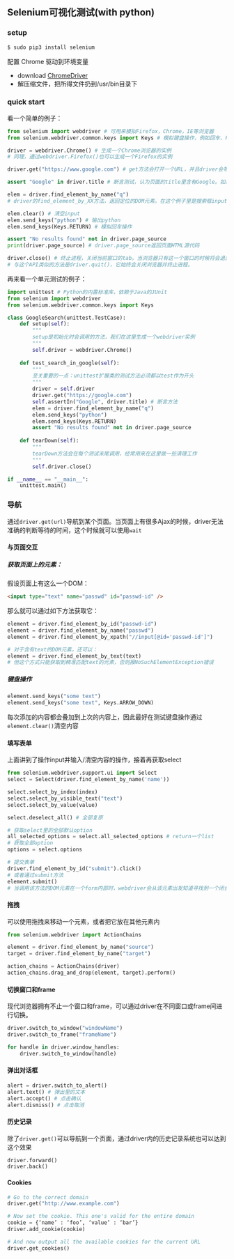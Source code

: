 ## Selenium可视化测试(with python)

### setup

```bash
$ sudo pip3 install selenium
```

配置 Chrome 驱动到环境变量

- download [ChromeDriver](https://sites.google.com/a/chromium.org/chromedriver/downloads)
- 解压缩文件，把所得文件扔到/usr/bin目录下

### quick start

看一个简单的例子：

```python
from selenium import webdriver # 可用来模拟Firefox，Chrome，IE等浏览器
from selenium.webdriver.common.keys import Keys # 模拟键盘操作，例如回车、F1，Alt等按键

driver = webdriver.Chrome() # 生成一个Chrome浏览器的实例
# 同理，通过webdriver.Firefox()也可以生成一个Firefox的实例

driver.get("https://www.google.com") # get方法会打开一个URL，并且driver会等待到页面完全打开(onload时间触发完毕)，但如果页面上有大量的Ajax异步的话，driver就不知道什么时候才能真正的加载完毕

assert "Google" in driver.title # 断言测试，认为页面的title里含有Google。如果没有则抛出异常并退出测试

elem = driver.find_element_by_name("q")
# driver的find_element_by_XX方法，返回定位的DOM元素。在这个例子里是搜索框input

elem.clear() # 清空input
elem.send_keys("python") # 输出python
elem.send_keys(Keys.RETURN) # 模拟回车操作

assert "No results found" not in driver.page_source
print(driver.page_source) # driver.page_source返回页面HTML源代码

driver.close() # 终止进程，关闭当前窗口的tab。当浏览器只有这一个窗口的时候将会退出浏览器。
# 与这个API类似的方法是driver.quit()，它始终会关闭浏览器并终止进程。
```

再来看一个单元测试的例子：

```python
import unittest # Python的内置标准库，依赖于Java的JUnit
from selenium import webdriver
from selenium.webdriver.common.keys import Keys

class GoogleSearch(unittest.TestCase):
	def setup(self):
		"""
		setup是初始化时会调用的方法，我们在这里生成一个webdriver实例
		"""
		self.driver = webdriver.Chrome()
	
	def test_search_in_google(self):
		"""
		至关重要的一点：unittest扩展类的测试方法必须都以test作为开头
		"""
		driver = self.driver
		driver.get("https://google.com")
		self.assertIn("Google", driver.title) # 断言方法
		elem = driver.find_element_by_name("q")
		elem.send_keys("python")
		elem.send_keys(Keys.RETURN)
		assert "No results found" not in driver.page_source
		
	def tearDown(self):
		"""
		tearDown方法会在每个测试末尾调用，经常用来在这里做一些清理工作
		"""
		self.driver.close()

if __name__ == "__main__":
	unittest.main()
```

### 导航

通过`driver.get(url)`导航到某个页面。当页面上有很多Ajax的时候，driver无法准确的判断等待的时间，这个时候就可以使用`wait`

#### 与页面交互

##### 获取页面上的元素：

假设页面上有这么一个DOM：

```html
<input type="text" name="passwd" id="passwd-id" />
```

那么就可以通过如下方法获取它：

```python
element = driver.find_element_by_id("passwd-id")
element = driver.find_element_by_name("passwd")
element = driver.find_element_by_xpath("//input[@id='passwd-id']")

# 对于含有text的DOM元素，还可以：
element = driver.find_element_by_text(text)
# 但这个方式只能获取到精准匹配text的元素，否则报NoSuchElementException错误
```

##### 键盘操作

```python
element.send_keys("some text")
element.send_keys("some text", Keys.ARROW_DOWN)
```

每次添加的内容都会叠加到上次的内容上，因此最好在测试键盘操作通过`element.clear()`清空内容

#### 填写表单

上面讲到了操作input并输入/清空内容的操作，接着再获取select

```python
from selenium.webdriver.support.ui import Select
select = Select(driver.find_element_by_name('name'))

select.select_by_index(index)
select.select_by_visible_text("text")
select.select_by_value(value)

select.deselect_all() # 全部复原

# 获取select里的全部默认option
all_selected_options = select.all_selected_options # return一个list
# 获取全部option
options = select.options

# 提交表单
driver.find_element_by_id("submit").click()
# 或者通过submit方法
element.submit()
# 当调用该方法的DOM元素在一个form内部时，webdriver会从该元素出发知道寻找到一个闭合的form，并进行提交操作。如果DOM元素不在form内，则会报NoSuchElementException错误
```

#### 拖拽

可以使用拖拽来移动一个元素，或者把它放在其他元素内

```python
from selenium.webdriver import ActionChains

element = driver.find_element_by_name("source")
target = driver.find_element_by_name("target")

action_chains = ActionChains(driver)
action_chains.drag_and_drop(element, target).perform()
```

#### 切换窗口和frame

现代浏览器拥有不止一个窗口和frame，可以通过driver在不同窗口或frame间进行切换。

```python
driver.switch_to_window("windowName")
driver.switch_to_frame("frameName")

for handle in driver.window_handles:
	driver.switch_to_window(handle)
```

#### 弹出对话框

```python
alert = driver.switch_to_alert()
alert.text() # 弹出里的文本
alert.accept() # 点击确认
alert.dismiss() # 点击取消
```

#### 历史记录

除了`driver.get()`可以导航到一个页面，通过driver内的历史记录系统也可以达到这个效果

```python
driver.forward()
driver.back()
```

#### Cookies

```python
# Go to the correct domain
driver.get("http://www.example.com")

# Now set the cookie. This one's valid for the entire domain
cookie = {‘name’ : ‘foo’, ‘value’ : ‘bar’}
driver.add_cookie(cookie)

# And now output all the available cookies for the current URL
driver.get_cookies()
```